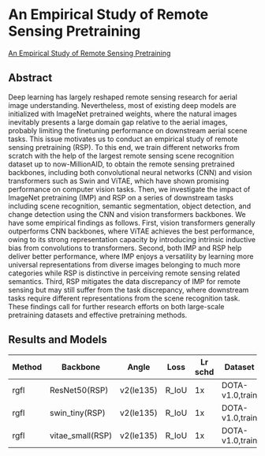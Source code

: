 # An Empirical Study of Remote Sensing Pretraining

[An Empirical Study of Remote Sensing Pretraining](http://arxiv.org/abs/2204.02825)

## Abstract

Deep learning has largely reshaped remote sensing research for aerial image understanding. Nevertheless, most of existing deep models are initialized with ImageNet pretrained weights, where the natural images inevitably presents a large domain gap relative to the aerial images, probably limiting the finetuning performance on downstream aerial scene tasks. This issue motivates us to conduct an empirical study of remote sensing pretraining (RSP). To this end, we train different networks from scratch with the help of the largest remote sensing scene recognition dataset up to now-MillionAID, to obtain the remote sensing pretrained backbones, including both convolutional neural networks (CNN) and vision transformers such as Swin and ViTAE, which have shown promising performance on computer vision tasks. Then, we investigate the impact of ImageNet pretraining (IMP) and RSP on a series of downstream tasks including scene recognition, semantic segmentation, object detection, and change detection using the CNN and vision transformers backbones. We have some empirical findings as follows. First, vision transformers generally outperforms CNN backbones, where ViTAE achieves the best performance, owing to its strong representation capacity by introducing intrinsic inductive bias from convolutions to transformers. Second, both IMP and RSP help deliver better performance, where IMP enjoys a versatility by learning more universal representations from diverse images belonging to much more categories while RSP is distinctive in perceiving remote sensing related semantics. Third, RSP mitigates the data discrepancy of IMP for remote sensing but may still suffer from the task discrepancy, where downstream tasks require different representations from the scene recognition task. These findings call for further research efforts on both large-scale pretraining datasets and effective pretraining methods.

## Results and Models

| Method | Backbone         | Angle     | Loss  | Lr schd | Dataset         | preprocess    | $AP_{0.5}$ | $AP_{0.75}$ | $mAP$ |
| ------ | ---------------- | --------- | ----- | ------- | --------------- | ------------- | ---------- | ----------- | ----- |
| rgfl   | ResNet50(RSP)    | v2(le135) | R_IoU | 1x      | DOTA-v1.0,train | 1024x1024,512 | 73.19      | 42.27       | 42.19 |
| rgfl   | swin_tiny(RSP)   | v2(le135) | R_IoU | 1x      | DOTA-v1.0,train | 1024x1024,512 | 72.54      | 44.49       | 42.84 |
| rgfl   | vitae_small(RSP) | v2(le135) | R_IoU | 1x      | DOTA-v1.0,train | 1024x1024,512 | 73.02      | 44.97       | 43.24 |

